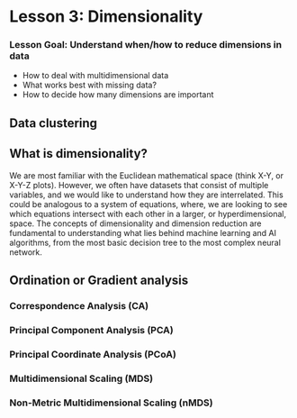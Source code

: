 # Lesson 3: Dimensionality

### Lesson Goal: Understand when/how to reduce dimensions in data

- How to deal with multidimensional data
- What works best with missing data?
- How to decide how many dimensions are important

## Data clustering



## What is dimensionality?

We are most familiar with the Euclidean mathematical space (think X-Y, or X-Y-Z plots). However, we often have datasets that consist of multiple variables, and we would like to understand how they are interrelated. This could be analogous to a system of equations, where, we are looking to see which equations intersect with each other in a larger, or hyperdimensional, space. The concepts of dimensionality and dimension reduction are fundamental to understanding what lies behind machine learning and AI algorithms, from the most basic decision tree to the most complex neural network.

## Ordination or Gradient analysis



### Correspondence Analysis (CA)

### Principal Component Analysis (PCA)

### Principal Coordinate Analysis (PCoA)

### Multidimensional Scaling (MDS)

### Non-Metric Multidimensional Scaling (nMDS)
